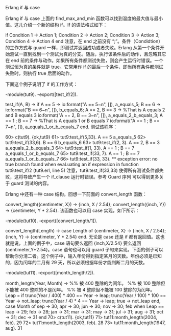 Erlang if 与 case

Erlang if 与 case
上面的 find_max_and_min 函数可以找到温度的最大值与最小值。这儿介绍一个新的结构 if。If 的语法格式如下：

if
    Condition 1 ->
        Action 1;
    Condition 2 ->
        Action 2;
    Condition 3 ->
        Action 3;
    Condition 4 ->
        Action 4
end
注意，在 end 之前没有 “;”。条件（Condidtion）的工作方式与 guard 一样，即测试并返回成功或者失败。Erlang 从第一个条件开始测试一直到找到一个测试为真的分支。随后，执行该条件后的动作，且忽略其它在 end 前的条件与动作。如果所有条件都测试失败，则会产生运行时错误。一个测试恒为真的条件就是 true。它常用作 if 的最后一个条件，即当所有条件都测试失败时，则执行 true 后面的动作。

下面这个例子说明了 if 的工作方式：

-module(tut9).
-export([test_if/2]).

test_if(A, B) ->
    if 
        A == 5 ->
            io:format("A == 5~n", []),
            a_equals_5;
        B == 6 ->
            io:format("B == 6~n", []),
            b_equals_6;
        A == 2, B == 3 ->                      %That is A equals 2 and B equals 3
            io:format("A == 2, B == 3~n", []),
            a_equals_2_b_equals_3;
        A == 1 ; B == 7 ->                     %That is A equals 1 or B equals 7
            io:format("A == 1 ; B == 7~n", []),
            a_equals_1_or_b_equals_7
    end.
测试该程序：

60> c(tut9).
{ok,tut9}
61> tut9:test_if(5,33).
A == 5
a_equals_5
62> tut9:test_if(33,6).
B == 6
b_equals_6
63> tut9:test_if(2, 3).
A == 2, B == 3
a_equals_2_b_equals_3
64> tut9:test_if(1, 33).
A == 1 ; B == 7
a_equals_1_or_b_equals_7
65> tut9:test_if(33, 7).
A == 1 ; B == 7
a_equals_1_or_b_equals_7
66> tut9:test_if(33, 33).
** exception error: no true branch found when evaLuating an if expression
     in function  tut9:test_if/2 (tut9.erl, line 5)
注意，tut9:test_if(33,33) 使得所有测试条件都失败，这将导致产生一个 if_clause 运行时错误。参考 Guard 序列 可以得到更多关于 guard 测试的内容。

Erlang 中还有一种 case 结构。回想一下前面的 convert_length 函数：

convert_length({centimeter, X}) ->
    {inch, X / 2.54};
convert_length({inch, Y}) ->
    {centimeter, Y * 2.54}.
该函数也可以用 case 实现，如下所示：

-module(tut10).
-export([convert_length/1]).

convert_length(Length) ->
    case Length of
        {centimeter, X} ->
            {inch, X / 2.54};
        {inch, Y} ->
            {centimeter, Y * 2.54}
    end.
无论是 case 还是 if 都有返回值。这也就是说，上面的例子中，case 语句要么返回 {inch,X/2.54} 要么返回 {centimeter,Y*2.54}。case 语句也可以用 guard 子句来实现。下面的例子可以帮助你分清二者。这个例子中，输入年份得到指定某月的天数。年份必须是已知的，因为闰年的二月有 29 天，所以必须根据年份才能判断二月的天数。

-module(tut11).
-export([month_length/2]).

month_length(Year, Month) ->
    %% 被 400 整除的为闰年。
    %% 被 100 整除但不能被 400 整除的不是闰年。
    %% 被 4 整除但不能被 100 整除的为闰年。
    Leap = if
        trunc(Year / 400) * 400 == Year ->
            leap;
        trunc(Year / 100) * 100 == Year ->
            not_leap;
        trunc(Year / 4) * 4 == Year ->
            leap;
        true ->
            not_leap
    end,  
    case Month of
        sep -> 30;
        apr -> 30;
        jun -> 30;
        nov -> 30;
        feb when Leap == leap -> 29;
        feb -> 28;
        jan -> 31;
        mar -> 31;
        may -> 31;
        jul -> 31;
        aug -> 31;
        oct -> 31;
        dec -> 31
    end
70> c(tut11).
{ok,tut11}
71> tut11:month_length(2004, feb).
29
72> tut11:month_length(2003, feb).
28
73> tut11:month_length(1947, aug).
31